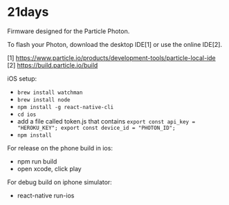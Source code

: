 # 21days

Firmware designed for the Particle Photon.

To flash your Photon, download the desktop IDE[1] or use the online IDE[2].

[1] https://www.particle.io/products/development-tools/particle-local-ide
[2] https://build.particle.io/build

iOS setup:
- `brew install watchman`
- `brew install node`
- `npm install -g react-native-cli`
- `cd ios`
- add a file called token.js that contains `export const api_key = "HEROKU_KEY"; export const device_id = "PHOTON_ID";`
- `npm install`

For release on the phone build in ios:

- npm run build
- open xcode, click play

For debug build on iphone simulator:
- react-native run-ios
